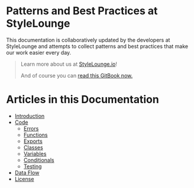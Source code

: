 # Patterns and Best Practices at StyleLounge

This documentation is collaboratively updated by the developers at StyleLounge and attempts to collect patterns and best practices that make our work easier every day.

> Learn more about us at [StyleLounge.io](http://www.StyleLounge.io)!
>
> And of course you can [read this GitBook now.](https://stylelounge.gitbooks.io/style/content/)

# Articles in this Documentation

* [Introduction](README.md)
* [Code](code.md)
  * [Errors](errors.md)
  * [Functions](functions.md)
  * [Exports](exports.md)
  * [Classes](classes.md)
  * [Variables](variables.md)
  * [Conditionals](conditionals.md)
  * [Testing](testing.md)
* [Data Flow](data-flow.md)
* [License](license.md)



